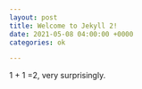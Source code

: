 ```yaml
---
layout: post
title: Welcome to Jekyll 2!
date: 2021-05-08 04:00:00 +0000
categories: ok

---
```

1 + 1 =2, very surprisingly.